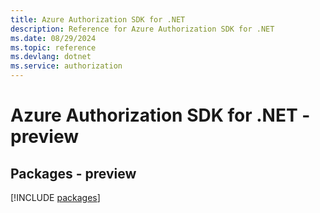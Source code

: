 ```yaml
---
title: Azure Authorization SDK for .NET
description: Reference for Azure Authorization SDK for .NET
ms.date: 08/29/2024
ms.topic: reference
ms.devlang: dotnet
ms.service: authorization
---
```

# Azure Authorization SDK for .NET - preview
## Packages - preview
[!INCLUDE [packages](authorization-index.md)]